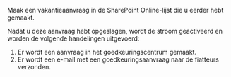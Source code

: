 Maak een vakantieaanvraag in de SharePoint Online-lijst die u eerder hebt gemaakt.

Nadat u deze aanvraag hebt opgeslagen, wordt de stroom geactiveerd en worden de volgende handelingen uitgevoerd:

1. Er wordt een aanvraag in het goedkeuringscentrum gemaakt.
2. Er wordt een e-mail met een goedkeuringsaanvraag naar de fiatteurs verzonden.

